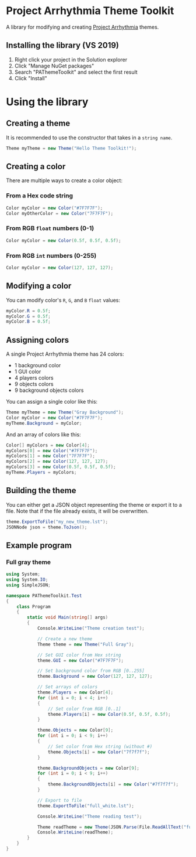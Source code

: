 # Project Arrhythmia Theme Toolkit
A library for modifying and creating [Project Arrhythmia](https://store.steampowered.com/app/440310/Project_Arrhythmia/) themes.

## Installing the library (VS 2019)

 1. Right click your project in the Solution explorer
 2. Click "Manage NuGet packages"
 3. Search "PAThemeToolkit" and select the first result
 4. Click "Install"
 
# Using the library
## Creating a theme

It is recommended to use the constructor that takes in a `string name`.
```csharp
Theme myTheme = new Theme("Hello Theme Toolkit!");
```

## Creating a color

There are multiple ways to create a color object:

### From a Hex code string
```csharp
Color myColor = new Color("#7F7F7F");
Color myOtherColor = new Color("7F7F7F");
```

### From RGB `float` numbers (0-1)
```csharp
Color myColor = new Color(0.5f, 0.5f, 0.5f);
```

### From RGB `int` numbers (0-255)
```csharp
Color myColor = new Color(127, 127, 127);
```

## Modifying a color
You can modify color's `R`, `G`, and `B` `float` values:
```csharp
myColor.R = 0.5f;
myColor.G = 0.5f;
myColor.B = 0.5f;
```

## Assigning colors
A single Project Arrhythmia theme has 24 colors:
- 1 background color
- 1 GUI color
- 4 players colors
- 9 objects colors
- 9 background objects colors

You can assign a single color like this:
```csharp
Theme myTheme = new Theme("Gray Background");
Color myColor = new Color("#7F7F7F");
myTheme.Background = myColor;
```

And an array of colors like this:
```csharp
Color[] myColors = new Color[4];
myColors[0] = new Color("#7F7F7F");
myColors[1] = new Color("7F7F7F");
myColors[2] = new Color(127, 127, 127);
myColors[3] = new Color(0.5f, 0.5f, 0.5f);
myTheme.Players = myColors;
```

## Building the theme
You can either get a JSON object representing the theme or export it to a file. Note that if the file already exists, it will be overwritten.
```csharp
theme.ExportToFile("my_new_theme.lst");
JSONNode json = theme.ToJson();
```

## Example program
### Full gray theme

```csharp
using System;
using System.IO;
using SimpleJSON;

namespace PAThemeToolkit.Test
{
    class Program
    {
        static void Main(string[] args)
        {
            Console.WriteLine("Theme creation test");

            // Create a new theme
            Theme theme = new Theme("Full Gray");

            // Set GUI color from Hex string
            theme.GUI = new Color("#7F7F7F");

            // Set background color from RGB [0..255]
            theme.Background = new Color(127, 127, 127);

            // Set arrays of colors
            theme.Players = new Color[4];
            for (int i = 0; i < 4; i++)
            {
                // Set color from RGB [0..1]
                theme.Players[i] = new Color(0.5f, 0.5f, 0.5f);
            }

            theme.Objects = new Color[9];
            for (int i = 0; i < 9; i++)
            {
                // Set color from Hex string (without #)
                theme.Objects[i] = new Color("7f7f7f");
            }

            theme.BackgroundObjects = new Color[9];
            for (int i = 0; i < 9; i++)
            {
                theme.BackgroundObjects[i] = new Color("#7f7f7f");
            }

            // Export to file
            theme.ExportToFile("full_white.lst");

            Console.WriteLine("Theme reading test");

            Theme readTheme = new Theme(JSON.Parse(File.ReadAllText("full_white.lst")));
            Console.WriteLine(readTheme);
        }
    }
}
```
